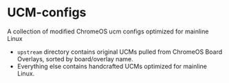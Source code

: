 # UCM-configs

A collection of modified ChromeOS ucm configs optimized for mainline Linux

* `upstream` directory contains original UCMs pulled from ChromeOS Board Overlays, sorted by board/overlay name.
* Everything else contains handcrafted UCMs optimized for mainline Linux.